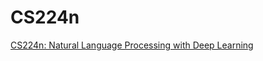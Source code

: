 # CS224n
[CS224n: Natural Language Processing with Deep Learning](http://web.stanford.edu/class/cs224n/)

